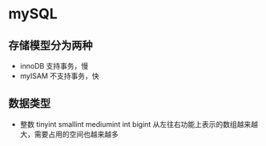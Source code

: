 # mySQL

## 存储模型分为两种
- innoDB 支持事务，慢
- myISAM 不支持事务，快

## 数据类型
- 整数 tinyint smallint mediumint int bigint 从左往右功能上表示的数组越来越大，需要占用的空间也越来越多

